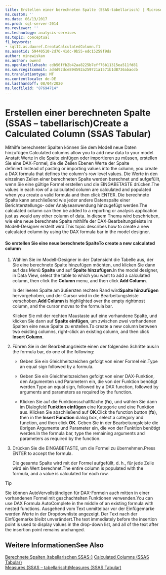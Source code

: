 ```yaml
---
title: Erstellen einer berechneten Spalte (SSAS-tabellarisch) | Microsoft-Dokumentation
ms.custom: ''
ms.date: 06/13/2017
ms.prod: sql-server-2014
ms.reviewer: ''
ms.technology: analysis-services
ms.topic: conceptual
f1_keywords:
- sql12.as.daxref.CreataCalculatedColumn.f1
ms.assetid: 59440510-2d76-41dc-9b55-edc15259f9da
author: minewiskan
ms.author: owend
ms.openlocfilehash: cdb56ffb2b42aa8225b7eff76b11315ea511fd81
ms.sourcegitcommit: ad4d92dce894592a259721a1571b1d8736abacdb
ms.translationtype: MT
ms.contentlocale: de-DE
ms.lasthandoff: 08/04/2020
ms.locfileid: "87694714"
---
```

# <a name="create-a-calculated-column-ssas-tabular"></a><span data-ttu-id="3c328-102">Erstellen einer berechneten Spalte (SSAS – tabellarisch)</span><span class="sxs-lookup"><span data-stu-id="3c328-102">Create a Calculated Column (SSAS Tabular)</span></span>
  <span data-ttu-id="3c328-103">Mithilfe berechneter Spalten können Sie dem Modell neue Daten hinzufügen.</span><span class="sxs-lookup"><span data-stu-id="3c328-103">Calculated columns allow you to add new data to your model.</span></span> <span data-ttu-id="3c328-104">Anstatt Werte in die Spalte einfügen oder importieren zu müssen, erstellen Sie eine DAX-Formel, die die Zeilen Ebenen Werte der Spalte definiert.</span><span class="sxs-lookup"><span data-stu-id="3c328-104">Instead of pasting or importing values into the column, you create a DAX formula that defines the column's row level values.</span></span> <span data-ttu-id="3c328-105">Die Werte in den einzelnen Zeilen einer berechneten Spalte werden berechnet und aufgefüllt, wenn Sie eine gültige Formel erstellen und die EINGABETASTE drücken.</span><span class="sxs-lookup"><span data-stu-id="3c328-105">The values in each row of a calculated column are calculated and populated when you create a valid formula and then click ENTER.</span></span> <span data-ttu-id="3c328-106">Die berechnete Spalte kann anschließend wie jeder andere Datenspalte einer Berichterstellungs- oder Analyseanwendung hinzugefügt werden.</span><span class="sxs-lookup"><span data-stu-id="3c328-106">The calculated column can then be added to a reporting or analysis application just as would any other column of data.</span></span> <span data-ttu-id="3c328-107">In diesem Thema wird beschrieben, wie eine neue berechnete Spalte mithilfe der DAX-Bearbeitungsleiste im Modell-Designer erstellt wird.</span><span class="sxs-lookup"><span data-stu-id="3c328-107">This topic describes how to create a new calculated column by using the DAX formula bar in the model designer.</span></span>  
  
#### <a name="to-create-a-new-calculated-column"></a><span data-ttu-id="3c328-108">So erstellen Sie eine neue berechnete Spalte</span><span class="sxs-lookup"><span data-stu-id="3c328-108">To create a new calculated column</span></span>  
  
1.  <span data-ttu-id="3c328-109">Wählen Sie im Modell-Designer in der Datensicht die Tabelle aus, der Sie eine berechnete Spalte hinzufügen möchten, und klicken Sie dann auf das Menü **Spalte** und auf **Spalte hinzufügen**.</span><span class="sxs-lookup"><span data-stu-id="3c328-109">In the model designer, in Data View, select the table to which you want to add a calculated column, then click the **Column** menu, and then click **Add Column**.</span></span>  
  
     <span data-ttu-id="3c328-110">In der leeren Spalte am äußersten rechten Rand wird**Spalte hinzufügen** hervorgehoben, und der Cursor wird in die Bearbeitungsleiste verschoben.</span><span class="sxs-lookup"><span data-stu-id="3c328-110">**Add Column** is highlighted over the empty rightmost column, and the cursor moves to the formula bar.</span></span>  
  
     <span data-ttu-id="3c328-111">Klicken Sie mit der rechten Maustaste auf eine vorhandene Spalte, und klicken Sie dann auf **Spalte einfügen**, um zwischen zwei vorhandenen Spalten eine neue Spalte zu erstellen.</span><span class="sxs-lookup"><span data-stu-id="3c328-111">To create a new column between two existing columns, right-click an existing column, and then click **Insert Column**.</span></span>  
  
2.  <span data-ttu-id="3c328-112">Führen Sie in der Bearbeitungsleiste einen der folgenden Schritte aus:</span><span class="sxs-lookup"><span data-stu-id="3c328-112">In the formula bar, do one of the following:</span></span>  
  
    -   <span data-ttu-id="3c328-113">Geben Sie ein Gleichheitszeichen gefolgt von einer Formel ein.</span><span class="sxs-lookup"><span data-stu-id="3c328-113">Type an equal sign followed by a formula.</span></span>  
  
    -   <span data-ttu-id="3c328-114">Geben Sie ein Gleichheitszeichen gefolgt von einer DAX-Funktion, den Argumenten und Parametern ein, die von der Funktion benötigt werden.</span><span class="sxs-lookup"><span data-stu-id="3c328-114">Type an equal sign, followed by a DAX function, followed by arguments and parameters as required by the function.</span></span>  
  
    -   <span data-ttu-id="3c328-115">Klicken Sie auf die Funktionsschaltfläche (**fx**), und wählen Sie dann im Dialogfeld **Funktion einfügen** eine Kategorie und eine Funktion aus. Klicken Sie abschließend auf **OK**.</span><span class="sxs-lookup"><span data-stu-id="3c328-115">Click the function button (**fx**), then in the **Insert Function** dialog box, select a category and function, and then click **OK**.</span></span> <span data-ttu-id="3c328-116">Geben Sie in der Bearbeitungsleiste die übrigen Argumente und Parameter ein, die von der Funktion benötigt werden.</span><span class="sxs-lookup"><span data-stu-id="3c328-116">In the formula bar, type the remaining arguments and parameters as required by the function.</span></span>  
  
3.  <span data-ttu-id="3c328-117">Drücken Sie die EINGABETASTE, um die Formel zu übernehmen.</span><span class="sxs-lookup"><span data-stu-id="3c328-117">Press ENTER to accept the formula.</span></span>  
  
     <span data-ttu-id="3c328-118">Die gesamte Spalte wird mit der Formel aufgefüllt, d. h., für jede Zeile wird ein Wert berechnet.</span><span class="sxs-lookup"><span data-stu-id="3c328-118">The entire column is populated with the formula, and a value is calculated for each row.</span></span>  
  
> [!TIP]  
>  <span data-ttu-id="3c328-119">Sie können AutoVervollständigen für DAX-Formeln auch mitten in einer vorhandenen Formel mit geschachtelten Funktionen verwenden.</span><span class="sxs-lookup"><span data-stu-id="3c328-119">You can use DAX Formula AutoComplete in the middle of an existing formula with nested functions.</span></span> <span data-ttu-id="3c328-120">Ausgehend vom Text unmittelbar vor der Einfügemarke werden Werte in der Dropdownliste angezeigt. Der Text nach der Einfügemarke bleibt unverändert.</span><span class="sxs-lookup"><span data-stu-id="3c328-120">The text immediately before the insertion point is used to display values in the drop-down list, and all of the text after the insertion point remains unchanged.</span></span>  
  
## <a name="see-also"></a><span data-ttu-id="3c328-121">Weitere Informationen</span><span class="sxs-lookup"><span data-stu-id="3c328-121">See Also</span></span>  
 <span data-ttu-id="3c328-122">[Berechnete Spalten &#40;tabellarischen SSAS-&#41;](ssas-calculated-columns.md) </span><span class="sxs-lookup"><span data-stu-id="3c328-122">[Calculated Columns &#40;SSAS Tabular&#41;](ssas-calculated-columns.md) </span></span>  
 [<span data-ttu-id="3c328-123">Measures &#40;SSAS – tabellarisch&#41;</span><span class="sxs-lookup"><span data-stu-id="3c328-123">Measures &#40;SSAS Tabular&#41;</span></span>](measures-ssas-tabular.md)  
  
  
